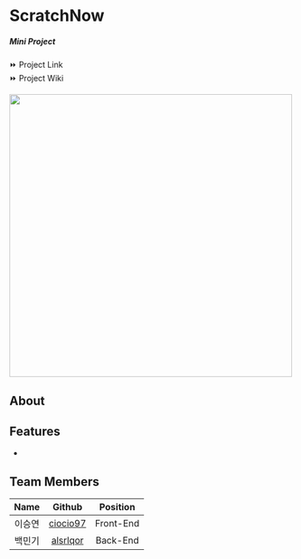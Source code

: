 # **ScratchNow**

##### Mini Project

⏩ Project Link  
⏩ Project Wiki

<img width="500" src="https://cdn.discordapp.com/attachments/931453569645813823/933901074522325022/My_project.png">

## About

## Features

-

## Team Members

|  Name  |                 Github                  | Position  |
| :----: | :-------------------------------------: | :-------: |
| 이승연 | [ciocio97](https://github.com/ciocio97) | Front-End |
| 백민기 | [alsrlqor](https://github.com/alsrlqor) | Back-End  |
